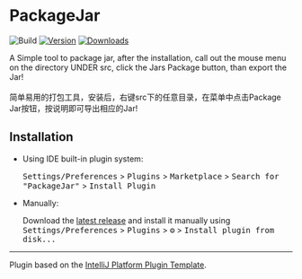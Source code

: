 # PackageJar

![Build](https://github.com/BailinSong/PackageJar/workflows/Build/badge.svg)
[![Version](https://img.shields.io/jetbrains/plugin/v/11126.svg)](https://plugins.jetbrains.com/plugin/11126)
[![Downloads](https://img.shields.io/jetbrains/plugin/d/11126.svg)](https://plugins.jetbrains.com/plugin/11126)


<!-- Plugin description -->
A Simple tool to package jar, after the installation, call out the mouse menu on the directory UNDER src, click the Jars Package button, than export the Jar!
<br><br>
简单易用的打包工具，安装后，右键src下的任意目录，在菜单中点击Package Jar按钮，按说明即可导出相应的Jar!<br>

<!-- Plugin description end -->

## Installation
- Using IDE built-in plugin system:
  
  <kbd>Settings/Preferences</kbd> > <kbd>Plugins</kbd> > <kbd>Marketplace</kbd> > <kbd>Search for "PackageJar"</kbd> >
  <kbd>Install Plugin</kbd>
  
- Manually:

  Download the [latest release](https://github.com/BailinSong/PackageJar/releases/latest) and install it manually using
  <kbd>Settings/Preferences</kbd> > <kbd>Plugins</kbd> > <kbd>⚙️</kbd> > <kbd>Install plugin from disk...</kbd>


---
Plugin based on the [IntelliJ Platform Plugin Template][template].

[template]: https://github.com/JetBrains/intellij-platform-plugin-template
